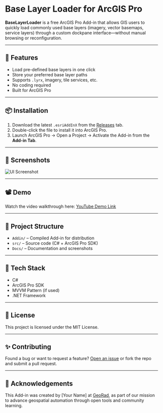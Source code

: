 # Base Layer Loader for ArcGIS Pro

**BaseLayerLoader** is a free ArcGIS Pro Add-in that allows GIS users to quickly load commonly used base layers (imagery, vector basemaps, service layers) through a custom dockpane interface—without manual browsing or reconfiguration.

---

## 🔧 Features

- Load pre-defined base layers in one click
- Store your preferred base layer paths
- Supports `.lyrx`, imagery, tile services, etc.
- No coding required
- Built for ArcGIS Pro

---

## 📦 Installation

1. Download the latest `.esriAddInX` from the [Releases](https://github.com/GeoRad-Inc/BaseLayerLoader/releases) tab.
2. Double-click the file to install it into ArcGIS Pro.
3. Launch ArcGIS Pro → Open a Project → Activate the Add-in from the **Add-in Tab**.

---

## 📸 Screenshots

![UI Screenshot](Docs/screenshots/example_ui.png)

---

## 📽️ Demo

Watch the video walkthrough here: [YouTube Demo Link](https://youtube.com/yourvideo)

---

## 📂 Project Structure

- `Addin/` – Compiled Add-in for distribution
- `src/` – Source code (C# + ArcGIS Pro SDK)
- `Docs/` – Documentation and screenshots

---

## 🧠 Tech Stack

- C#
- ArcGIS Pro SDK
- MVVM Pattern (if used)
- .NET Framework

---

## 📃 License

This project is licensed under the MIT License.

---

## ✨ Contributing

Found a bug or want to request a feature? [Open an issue](https://github.com/GeoRad-Inc/BaseLayerLoader/issues) or fork the repo and submit a pull request.

---

## 🙌 Acknowledgements

This Add-in was created by [Your Name] at [GeoRad](https://yourwebsite.com), as part of our mission to advance geospatial automation through open tools and community learning.
